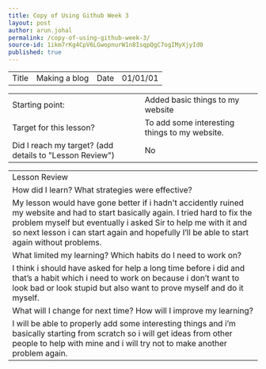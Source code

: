 ```yaml
---
title: Copy of Using Github Week 3
layout: post
author: arun.johal
permalink: /copy-of-using-github-week-3/
source-id: 1ikm7rKg4CpV6LGwopnurW1n8IsqpQgC7ogIMyXjyId0
published: true
---
```

<table>
  <tr>
    <td>Title</td>
    <td>Making a blog</td>
    <td>Date</td>
    <td>01/01/01</td>
  </tr>
</table>


<table>
  <tr>
    <td>Starting point:</td>
    <td>Added basic things to my website</td>
  </tr>
  <tr>
    <td>Target for this lesson?</td>
    <td>To add some interesting things to my website.</td>
  </tr>
  <tr>
    <td>Did I reach my target? 
(add details to "Lesson Review")</td>
    <td> No</td>
  </tr>
</table>


<table>
  <tr>
    <td>Lesson Review</td>
  </tr>
  <tr>
    <td>How did I learn? What strategies were effective? </td>
  </tr>
  <tr>
    <td>My lesson would have gone better if i hadn't accidently ruined my website and had to start basically again. I tried hard to fix the problem myself but eventually i asked Sir to help me with it and so next lesson i can start again and hopefully I’ll be able to start again without problems.</td>
  </tr>
  <tr>
    <td>What limited my learning? Which habits do I need to work on? </td>
  </tr>
  <tr>
    <td>I think i should have asked for help a long time before i did and that’s a habit which i need to work on because i don’t want to look bad or look stupid but also want to prove myself and do it myself.</td>
  </tr>
  <tr>
    <td>What will I change for next time? How will I improve my learning?</td>
  </tr>
  <tr>
    <td>I will be able to properly add some interesting things and i’m basically starting from scratch so i will get ideas from other people to help with mine and i will try not to make another problem again.</td>
  </tr>
</table>


